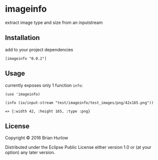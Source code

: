 # imageinfo

extract image type and size from an inputstream

## Installation

add to your project dependencies
```
[imageinfo "0.0.2"]
```

## Usage

currently exposes only 1 function `info`:

```
(use 'imageinfo)

(info (io/input-stream "test/imageinfo/test_images/png/42x165.png"))

=> {:width 42, :height 165, :type :png}
```

## License

Copyright © 2016 Brian Hurlow

Distributed under the Eclipse Public License either version 1.0 or (at
your option) any later version.
